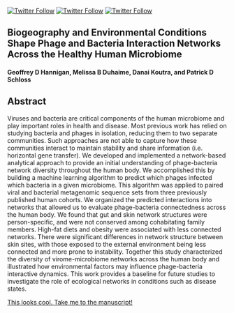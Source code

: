 [![Twitter Follow](https://img.shields.io/twitter/follow/iprophage.svg?style=social)](https://twitter.com/iprophage) [![Twitter Follow](https://img.shields.io/twitter/follow/envirophage.svg?style=social)](https://twitter.com/envirophage) [![Twitter Follow](https://img.shields.io/twitter/follow/PatSchloss.svg?style=social)](https://twitter.com/PatSchloss) 

## Biogeography and Environmental Conditions Shape Phage and Bacteria Interaction Networks Across the Healthy Human Microbiome

#### Geoffrey D Hannigan, Melissa B Duhaime, Danai Koutra, and Patrick D Schloss

## Abstract

Viruses and bacteria are critical components of the human microbiome and play important roles in health and disease. Most previous work has relied on studying bacteria and phages in isolation, reducing them to two separate communities. Such approaches are not able to capture how these communities interact to maintain stability and share information (i.e. horizontal gene transfer). We developed and implemented a network-based analytical approach to provide an initial understanding of phage-bacteria network diversity throughout the human body. We accomplished this by building a machine learning algorithm to predict which phages infected which bacteria in a given microbiome. This algorithm was applied to paired viral and bacterial metagenomic sequence sets from three previously published human cohorts. We organized the predicted interactions into networks that allowed us to evaluate phage-bacteria connectedness across the human body. We found that gut and skin network structures were person-specific, and were not conserved among cohabitating family members. High-fat diets and obesity were associated with less connected networks. There were significant differences in network structure between skin sites, with those exposed to the external environment being less connected and more prone to instability. Together this study characterized the diversity of virome-microbiome networks across the human body and illustrated how environmental factors may influence phage-bacteria interactive dynamics. This work provides a baseline for future studies to investigate the role of ecological networks in conditions such as disease states.

[This looks cool. Take me to the manuscript!](https://github.com/SchlossLab/Hannigan_ConjunctisViribus_GenRes_2017/blob/master/doc/manuscript.pdf)
